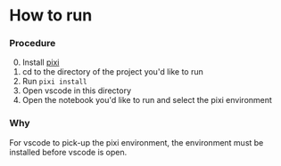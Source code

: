 # How to run

### Procedure
0. Install [pixi](https://pixi.sh/)
1. cd to the directory of the project you'd like to run
2. Run `pixi install`
3. Open vscode in this directory
4. Open the notebook you'd like to run and select the pixi environment

### Why
For vscode to pick-up the pixi environment, the environment must be installed before vscode is open.